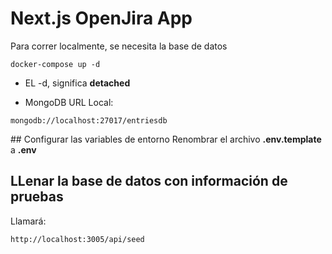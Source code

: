 # Next.js OpenJira App

Para correr localmente, se necesita la base de datos

```
docker-compose up -d
```

- EL -d, significa **detached**

* MongoDB URL Local:

```
mongodb://localhost:27017/entriesdb
```

## Configurar las variables de entorno
Renombrar el archivo **.env.template** a **.env**

## LLenar la base de datos con información de pruebas

Llamará:

```
http://localhost:3005/api/seed
```
